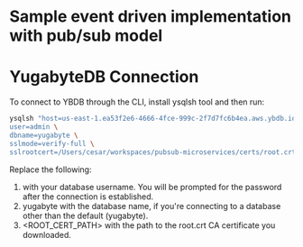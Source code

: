 # Sample event driven implementation with pub/sub model


# YugabyteDB Connection
To connect to YBDB through the CLI, install ysqlsh tool and then run:
```bash
ysqlsh "host=us-east-1.ea53f2e6-4666-4fce-999c-2f7d7fc6b4ea.aws.ybdb.io \
user=admin \
dbname=yugabyte \
sslmode=verify-full \
sslrootcert=/Users/cesar/workspaces/pubsub-microservices/certs/root.crt"
```
Replace the following:
1. <DB USER> with your database username. You will be prompted for the password after the connection is established.
2. yugabyte with the database name, if you're connecting to a database other than the default (yugabyte).
3. <ROOT_CERT_PATH> with the path to the root.crt CA certificate you downloaded.
